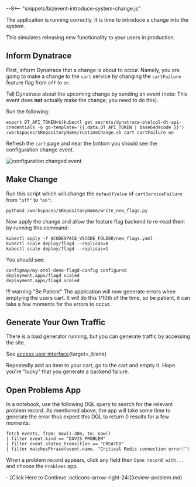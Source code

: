 --8<-- "snippets/bizevent-introduce-system-change.js"

The application is running correctly. It is time to introduce a change into the system.

This simulates releasing new functionality to your users in production.

## Inform Dynatrace

First, inform Dynatrace that a change is about to occur.
Namely, you are going to make a change to the `cart` service 
by changing the `cartFailure` feature flag from `off` to `on`.

Tell Dynatrace about the upcoming change by sending an event (note: This event does **not** actually make the change; you need to do this).

Run the following:

``` {"name": "send configuration change event to Dynatrace"}
export DT_API_TOKEN=$(kubectl get secrets/dynatrace-otelcol-dt-api-credentials -o go-template='{{.data.DT_API_TOKEN | base64decode }}')
/workspaces/$RepositoryName/runtimeChange.sh cart cartFailure on
```

Refresh the `cart` page and near the bottom you should see the configuration change event.

![configuration changed event](images/configuration-change-event.png)

## Make Change

Run this script which will change the `defaultValue` of `cartServiceFailure` from `"off"` to `"on"`:

``` { "name": "write new flags" }
python3 /workspaces/$RepositoryName/write_new_flags.py
```

Now apply the change and allow the feature flag backend to re-read them by running this command:

``` { "name": "apply new flags and scale flagd"}
kubectl apply -f $CODESPACE_VSCODE_FOLDER/new_flags.yaml
kubectl scale deploy/flagd --replicas=0
kubectl scale deploy/flagd --replicas=1
```

You should see:

```
configmap/my-otel-demo-flagd-config configured
deployment.apps/flagd scaled
deployment.apps/flagd scaled
```

!!! warning "Be Patient"
    The application will now generate errors when emptying the users cart.
    It will do this 1/10th of the time, so be patient, it can take a few moments for the errors to occur.

## Generate Your Own Traffic

There is a load generator running, but you can generate traffic by accessing the site.

See [access user interface](access-ui.md){target=_blank}

Repeatedly add an item to your cart, go to the cart and empty it. Hope you're "lucky" that you generate a backend failure.

## Open Problems App

In a notebook, use the following DQL query to search for the relevant problem record.
As mentioned above, the app will take some time to generate the error thus expect this DQL to return 0 results for a few moments:

``` {"name": "fetch problems with dql"}
fetch events, from: now()-30m, to: now()
| filter event.kind == "DAVIS_PROBLEM"
| filter event.status_transition == "CREATED"
| filter matchesPhrase(event.name, "Critical Redis connection error!")
```

When a problem record appears, click any field then `Open record with...` and choose the `Problems` app.

<div class="grid cards" markdown>
- [Click Here to Continue :octicons-arrow-right-24:](review-problem.md)
</div>
